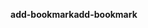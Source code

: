<span data-ttu-id="82d76-101">**add-bookmark**</span><span class="sxs-lookup"><span data-stu-id="82d76-101">**add-bookmark**</span></span>